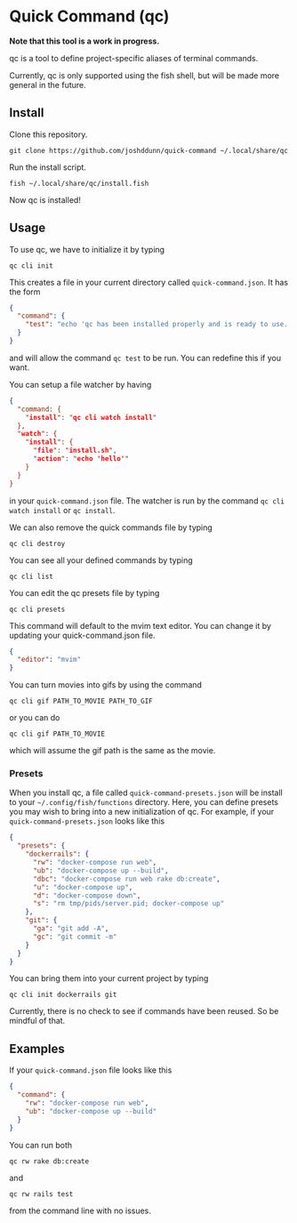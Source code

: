 # Quick Command (qc)

**Note that this tool is a work in progress.**

qc is a tool to define project-specific aliases of terminal commands.

Currently, qc is only supported using the fish shell, but will be made more general in the future.

## Install

Clone this repository.

    git clone https://github.com/joshddunn/quick-command ~/.local/share/qc

Run the install script.

    fish ~/.local/share/qc/install.fish

Now qc is installed!

## Usage

To use qc, we have to initialize it by typing

    qc cli init

This creates a file in your current directory called `quick-command.json`. It has the form

```json
{
  "command": {
    "test": "echo 'qc has been installed properly and is ready to use.'"
  }
}
```

and will allow the command `qc test` to be run. You can redefine this if you want.

You can setup a file watcher by having 

```json
{
  "command: {
    "install": "qc cli watch install"
  },
  "watch": {
    "install": {
      "file": "install.sh",
      "action": "echo 'hello'"
    }
  }
}
```

in your `quick-command.json` file. The watcher is run by the command `qc cli watch install` or `qc install`.

We can also remove the quick commands file by typing

    qc cli destroy

You can see all your defined commands by typing

    qc cli list

You can edit the qc presets file by typing

    qc cli presets

This command will default to the mvim text editor. You can change it by updating your quick-command.json file.

```json
{
  "editor": "mvim"
}
```

You can turn movies into gifs by using the command

    qc cli gif PATH_TO_MOVIE PATH_TO_GIF

or you can do

    qc cli gif PATH_TO_MOVIE

which will assume the gif path is the same as the movie.

### Presets

When you install qc, a file called `quick-command-presets.json` will be install to your `~/.config/fish/functions` directory. Here, you can define presets you may wish to bring into a new initialization of qc. For example, if your `quick-command-presets.json` looks like this

```json
{
  "presets": {
    "dockerrails": {
      "rw": "docker-compose run web",
      "ub": "docker-compose up --build",
      "dbc": "docker-compose run web rake db:create",
      "u": "docker-compose up",
      "d": "docker-compose down",
      "s": "rm tmp/pids/server.pid; docker-compose up"
    },
    "git": {
      "ga": "git add -A",
      "gc": "git commit -m"
    }
  }
}
```

You can bring them into your current project by typing

    qc cli init dockerrails git

Currently, there is no check to see if commands have been reused. So be mindful of that.

## Examples

If your `quick-command.json` file looks like this

```json
{
  "command": {
    "rw": "docker-compose run web",
    "ub": "docker-compose up --build"
  }
}
```

You can run both

    qc rw rake db:create

and 

    qc rw rails test

from the command line with no issues.
